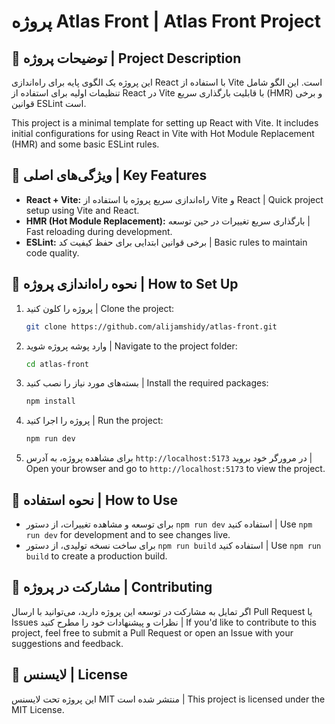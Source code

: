 # پروژه Atlas Front | Atlas Front Project

## 📌 توضیحات پروژه | Project Description

این پروژه یک الگوی پایه برای راه‌اندازی React با استفاده از Vite است. این الگو شامل تنظیمات اولیه برای استفاده از React در Vite با قابلیت بارگذاری سریع (HMR) و برخی قوانین ESLint است.

This project is a minimal template for setting up React with Vite. It includes initial configurations for using React in Vite with Hot Module Replacement (HMR) and some basic ESLint rules.

## 🧰 ویژگی‌های اصلی | Key Features

- **React + Vite:** راه‌اندازی سریع پروژه با استفاده از Vite و React | Quick project setup using Vite and React.
- **HMR (Hot Module Replacement):** بارگذاری سریع تغییرات در حین توسعه | Fast reloading during development.
- **ESLint:** برخی قوانین ابتدایی برای حفظ کیفیت کد | Basic rules to maintain code quality.

## 🚀 نحوه راه‌اندازی پروژه | How to Set Up

1. پروژه را کلون کنید | Clone the project:
   ```bash
   git clone https://github.com/alijamshidy/atlas-front.git
   ```

2. وارد پوشه پروژه شوید | Navigate to the project folder:
   ```bash
   cd atlas-front
   ```

3. بسته‌های مورد نیاز را نصب کنید | Install the required packages:
   ```bash
   npm install
   ```

4. پروژه را اجرا کنید | Run the project:
   ```bash
   npm run dev
   ```

5. برای مشاهده پروژه، به آدرس `http://localhost:5173` در مرورگر خود بروید | Open your browser and go to `http://localhost:5173` to view the project.

## 🧪 نحوه استفاده | How to Use

- برای توسعه و مشاهده تغییرات، از دستور `npm run dev` استفاده کنید | Use `npm run dev` for development and to see changes live.
- برای ساخت نسخه تولیدی، از دستور `npm run build` استفاده کنید | Use `npm run build` to create a production build.

## 🤝 مشارکت در پروژه | Contributing

اگر تمایل به مشارکت در توسعه این پروژه دارید، می‌توانید با ارسال Pull Request یا Issues نظرات و پیشنهادات خود را مطرح کنید | If you'd like to contribute to this project, feel free to submit a Pull Request or open an Issue with your suggestions and feedback.

## 📝 لایسنس | License

این پروژه تحت لایسنس MIT منتشر شده است | This project is licensed under the MIT License.
